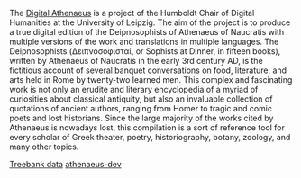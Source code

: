 The [Digital Athenaeus](http://www.dh.uni-leipzig.de/wo/projects/open-greek-and-latin-project/digital-athenaeus/) is a project of the Humboldt Chair of Digital Humanities at the University of Leipzig. The aim of the project is to produce a true digital edition of the Deipnosophists of Athenaeus of Naucratis with multiple versions of the work and translations in multiple languages. The Deipnosophists (Δειπνοσοφισταί, or Sophists at Dinner, in fifteen books), written by Athenaeus of Naucratis in the early 3rd century AD, is the fictitious account of several banquet conversations on food, literature, and arts held in Rome by twenty-two learned men. This complex and fascinating work is not only an erudite and literary encyclopedia of a myriad of curiosities about classical antiquity, but also an invaluable collection of quotations of ancient authors, ranging from Homer to tragic and comic poets and lost historians. Since the large majority of the works cited by Athenaeus is nowadays lost, this compilation is a sort of reference tool for every scholar of Greek theater, poetry, historiography, botany, zoology, and many other topics.

[Treebank data](https://github.com/OpenGreekAndLatin/DigitalAthenaeus/tree/master/treebank-data)
[athenaeus-dev](https://github.com/OpenGreekAndLatin/athenaeus-dev)
